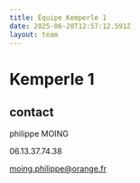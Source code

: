 ```yaml
---
title: Équipe Kemperle 1
date: 2025-06-20T12:57:12.591Z
layout: team
---
```


# Kemperle 1



## contact 

philippe MOING

06.13.37.74.38 

moing.philippe@orange.fr


